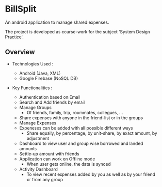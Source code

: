 # BillSplit
An android application to manage shared expenses.

The project is developed as course-work for the subject 'System Design Practice'.

## Overview

* Technologies Used :
  - Android (Java, XML)
  - Google Firebase (NoSQL DB)
  
* Key Functionalities :
  - Authentication based on Email
  - Search and Add friends by email
  - Manage Groups
    - Of friends, family, trip, roommates, collegues, ...
  - Share expenses with anyone in the friend-list or in the groups
  - Manage Expenses
  - Expeneses can be added with all possible different ways
    - Share equally, by percentage, by unit-share, by exact amount, by adjustment
  - Dashboard to view user and group wise borrowed and landed amounts
  - Settle-up amount with friends
  - Application can work on Offline mode
    - When user gets online, the data is synced
  - Activity Dashboard
    - To view recent expenses added by you as well as by your friend or from any group
